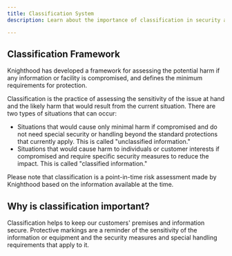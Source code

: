 ```yaml
---
title: Classification System
description: Learn about the importance of classification in security and how it helps keep customer premises secure. 

---
```


## Classification Framework

Knighthood has developed a framework for assessing the potential harm if any information or facility is compromised, and defines the minimum requirements for protection.

Classification is the practice of assessing the sensitivity of the issue at hand and the likely harm that would result from the current situation. There are two types of situations that can occur:

- Situations that would cause only minimal harm if compromised and do not need special security or handling beyond the standard protections that currently apply. This is called "unclassified information."
- Situations that would cause harm to individuals or customer interests if compromised and require specific security measures to reduce the impact. This is called "classified information."

Please note that classification is a point-in-time risk assessment made by Knighthood based on the information available at the time.

## Why is classification important?

Classification helps to keep our customers' premises and information secure. Protective markings are a reminder of the sensitivity of the information or equipment and the security measures and special handling requirements that apply to it.
